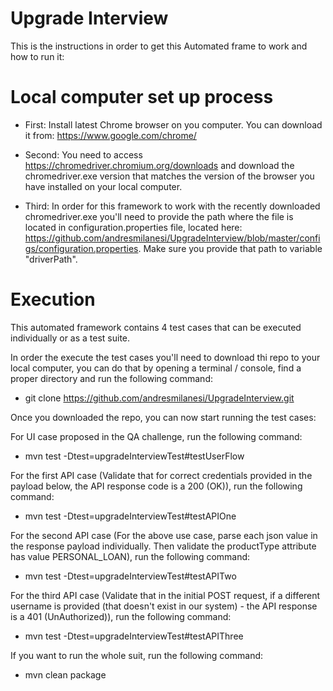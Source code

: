 # Upgrade Interview

This is the instructions in order to get this Automated frame to work and how to run it:

# Local computer set up process

- First: Install latest Chrome browser on you computer. You can download it from: https://www.google.com/chrome/

- Second: You need to access https://chromedriver.chromium.org/downloads and download the chromedriver.exe version that matches the version of the browser you have installed on your local computer.

- Third: In order for this framework to work with the recently downloaded chromedriver.exe you'll need to provide the path where the file is located in configuration.properties file, located here: https://github.com/andresmilanesi/UpgradeInterview/blob/master/configs/configuration.properties. Make sure you provide that path to variable "driverPath".

# Execution 

This automated framework contains 4 test cases that can be executed individually or as a test suite.

In order the execute the test cases you'll need to download thi repo to your local computer, you can do that by opening a terminal / console, find a proper directory and run the following command:
- git clone https://github.com/andresmilanesi/UpgradeInterview.git

Once you downloaded the repo, you can now start running the test cases:

For UI case proposed in the QA challenge, run the following command:
- mvn test -Dtest=upgradeInterviewTest#testUserFlow

For the first API case (Validate that for correct credentials provided in the payload below, the API response code is a 200 (OK)), run the following command:
- mvn test -Dtest=upgradeInterviewTest#testAPIOne

For the second API case (For the above use case, parse each json value in the response payload individually. Then validate the productType attribute has value PERSONAL_LOAN), run the following command:
- mvn test -Dtest=upgradeInterviewTest#testAPITwo

For the third API case (Validate that in the initial POST request, if a different username is provided (that doesn't exist in our system) - the API response is a 401 (UnAuthorized)), run the following command:
- mvn test -Dtest=upgradeInterviewTest#testAPIThree

If you want to run the whole suit, run the following command:
- mvn clean package
